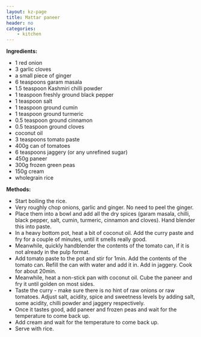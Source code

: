 ```yaml
---
layout: kz-page
title: Mattar paneer
header: no
categories:
    - kitchen
---
```


**Ingredients:**

* 1 red onion
* 3 garlic cloves
* a small piece of ginger
* 6 teaspoons garam masala
* 1.5 teaspoon Kashmiri chilli powder
* 1 teaspoon freshly ground black pepper
* 1 teaspoon salt
* 1 teaspoon ground cumin
* 1 teaspoon ground turmeric
* 0.5 teaspoon ground cinnamon
* 0.5 teaspoon ground cloves
<nbsp></nbsp>
* coconut oil
* 3 teaspoons tomato paste
* 400g can of tomatoes
* 6 teaspoons jaggery (or any unrefined sugar)
* 450g paneer
* 300g frozen green peas
* 150g cream
<nbsp></nbsp>
* wholegrain rice

**Methods:**

* Start boiling the rice.
* Very roughly chop onions, garlic and ginger. No need to peel the ginger.
* Place them into a bowl and add all the dry spices (garam masala, chilli, black pepper, salt, cumin, turmeric, cinnamon and cloves). Hand blender this into paste.
* In a heavy bottom pot, heat a bit of coconut oil. Add the curry paste and fry for a couple of minutes, until it smells really good. 
* Meanwhile, quickly handblender the contents of the tomato can, if it is not already in the pulp format.
* Add tomato paste to the pot and stir for 1min. Add the contents of the tomato can. Refill the can with water and add it in. Add in jaggery. Cook for about 20min.
* Meanwhile, heat a non-stick pan with coconut oil. Cube the paneer and fry it until golden on most sides.
* Taste the curry - make sure there is no hint of raw onions or raw tomatoes. Adjust salt, acidity, spice and sweetness levels by adding salt, some acidity, chilli powder and jaggery respectively.
* Once it tastes good, add paneer and frozen peas and wait for the temperature to come back up.
* Add cream and wait for the temperature to come back up.
* Serve with rice.
